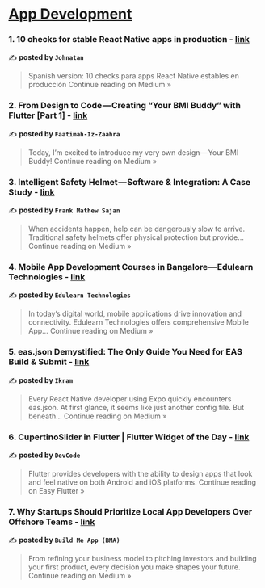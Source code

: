 
<h1><a href=https://medium.com/tag/mobile-app-development/recommended target="_blank" rel="noopener noreferrer">App Development</a></h1>
<h3>1. 10 checks for stable React Native apps in production - <a href="https://jboteros.medium.com/10-checks-for-stable-react-native-apps-in-production-02cfbbaafa52?source=rss------mobile_app_development-5" target="_blank" rel="noopener noreferrer">link</a></h3>

✍️ **posted by `Johnatan`**

<blockquote>Spanish version: 10 checks para apps React Native estables en producción
Continue reading on Medium »</blockquote>

<h3>2. From Design to Code — Creating “Your BMI Buddy” with Flutter [Part 1] - <a href="https://medium.com/@fz3hra/from-design-to-code-creating-your-bmi-buddy-with-flutter-part-1-63002c560317?source=rss------mobile_app_development-5" target="_blank" rel="noopener noreferrer">link</a></h3>

✍️ **posted by `Faatimah-Iz-Zaahra`**

<blockquote>Today, I’m excited to introduce my very own design — Your BMI Buddy!
Continue reading on Medium »</blockquote>

<h3>3. Intelligent Safety Helmet — Software & Integration: A Case Study - <a href="https://medium.com/@frankmathewsajan/intelligent-safety-helmet-software-integration-a-case-study-b2c40194b302?source=rss------mobile_app_development-5" target="_blank" rel="noopener noreferrer">link</a></h3>

✍️ **posted by `Frank Mathew Sajan`**

<blockquote>When accidents happen, help can be dangerously slow to arrive. Traditional safety helmets offer physical protection but provide…
Continue reading on Medium »</blockquote>

<h3>4. Mobile App Development Courses in Bangalore — Edulearn Technologies - <a href="https://medium.com/@work.edulearntech/mobile-app-development-courses-in-bangalore-edulearn-technologies-f840298452db?source=rss------mobile_app_development-5" target="_blank" rel="noopener noreferrer">link</a></h3>

✍️ **posted by `Edulearn Technologies`**

<blockquote>In today’s digital world, mobile applications drive innovation and connectivity. Edulearn Technologies offers comprehensive Mobile App…
Continue reading on Medium »</blockquote>

<h3>5.  eas.json Demystified: The Only Guide You Need for EAS Build & Submit - <a href="https://medium.com/@ikrammohdabdul/eas-json-demystified-the-only-guide-you-need-for-eas-build-submit-8b909e96348b?source=rss------mobile_app_development-5" target="_blank" rel="noopener noreferrer">link</a></h3>

✍️ **posted by `Ikram`**

<blockquote>Every React Native developer using Expo quickly encounters eas.json. At first glance, it seems like just another config file. But beneath…
Continue reading on Medium »</blockquote>

<h3>6. CupertinoSlider in Flutter | Flutter Widget of the Day - <a href="https://medium.com/easy-flutter/cupertinoslider-in-flutter-flutter-widget-of-the-day-95c035c9a2c9?source=rss------mobile_app_development-5" target="_blank" rel="noopener noreferrer">link</a></h3>

✍️ **posted by `DevCode`**

<blockquote>Flutter provides developers with the ability to design apps that look and feel native on both Android and iOS platforms.
Continue reading on Easy Flutter »</blockquote>

<h3>7. Why Startups Should Prioritize Local App Developers Over Offshore Teams - <a href="https://medium.com/@buildmeapp/why-startups-should-prioritize-local-app-developers-over-offshore-teams-43099c2ad8cd?source=rss------mobile_app_development-5" target="_blank" rel="noopener noreferrer">link</a></h3>

✍️ **posted by `Build Me App (BMA)`**

<blockquote>From refining your business model to pitching investors and building your first product, every decision you make shapes your future.
Continue reading on Medium »</blockquote>


